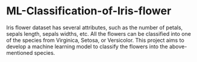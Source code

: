 # ML-Classification-of-Iris-flower
Iris flower dataset has several attributes, such as the number of petals, sepals length, sepals widths, etc. All the flowers can be classified into one of the species from Virginica, Setosa, or Versicolor. This project aims to develop a machine learning model to classify the flowers into the above-mentioned species.
